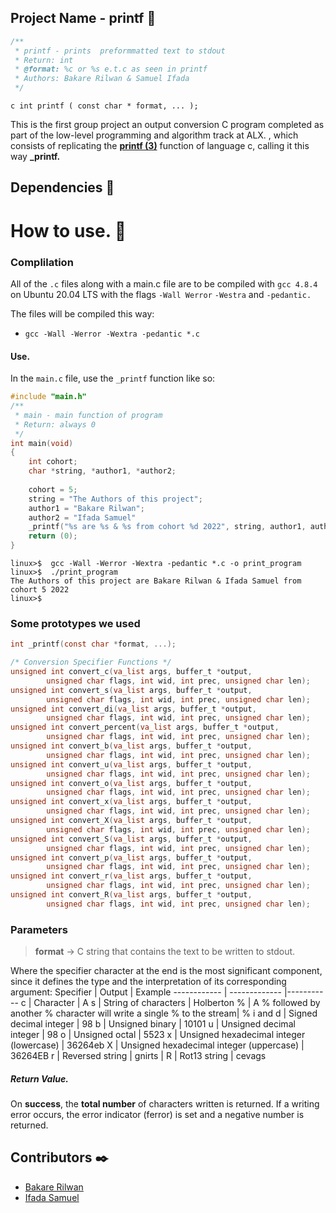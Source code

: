 ## Project Name - printf :page_facing_up:
```` c
/**
 * printf - prints  preformmatted text to stdout
 * Return: int
 * @format: %c or %s e.t.c as seen in printf
 * Authors: Bakare Rilwan & Samuel Ifada
 */
````
```` c int printf ( const char * format, ... ); ````

This is the first group project an  output conversion C program completed as part of the low-level programming and algorithm track at ALX. 
, which consists of replicating the **[printf (3)](http://man7.org/linux/man-pages/man3/printf.3.html)** function of language c, calling it this way **_printf.**

## Dependencies  :couple:

# How to use. :running:
### Complilation
All of the ``.c`` files along with a main.c file are to be compiled with ``gcc 4.8.4`` on Ubuntu 20.04 LTS with the flags ``-Wall Werror`` ``-Westra`` and ``-pedantic.``

The files will be compiled this way:
- ``gcc -Wall -Werror -Wextra -pedantic *.c``
#### Use.
In the ``main.c`` file, use the ``_printf`` function like so:
```c
#include "main.h"
/**
 * main - main function of program
 * Return: always 0
 */
int main(void)
{
	int cohort;
	char *string, *author1, *author2;
	
	cohort = 5;
	string = "The Authors of this project";
	author1 = "Bakare Rilwan";
	author2 = "Ifada Samuel"
	_printf("%s are %s & %s from cohort %d 2022", string, author1, author2, cohort);
	return (0);
}
```
```{bash}
linux>$  gcc -Wall -Werror -Wextra -pedantic *.c -o print_program
linux>$  ./print_program
The Authors of this project are Bakare Rilwan & Ifada Samuel from cohort 5 2022
linux>$
```

### Some prototypes we used
````c
int _printf(const char *format, ...);

/* Conversion Specifier Functions */
unsigned int convert_c(va_list args, buffer_t *output,
		unsigned char flags, int wid, int prec, unsigned char len);
unsigned int convert_s(va_list args, buffer_t *output,
		unsigned char flags, int wid, int prec, unsigned char len);
unsigned int convert_di(va_list args, buffer_t *output,
		unsigned char flags, int wid, int prec, unsigned char len);
unsigned int convert_percent(va_list args, buffer_t *output,
		unsigned char flags, int wid, int prec, unsigned char len);
unsigned int convert_b(va_list args, buffer_t *output,
		unsigned char flags, int wid, int prec, unsigned char len);
unsigned int convert_u(va_list args, buffer_t *output,
		unsigned char flags, int wid, int prec, unsigned char len);
unsigned int convert_o(va_list args, buffer_t *output,
		unsigned char flags, int wid, int prec, unsigned char len);
unsigned int convert_x(va_list args, buffer_t *output,
		unsigned char flags, int wid, int prec, unsigned char len);
unsigned int convert_X(va_list args, buffer_t *output,
		unsigned char flags, int wid, int prec, unsigned char len);
unsigned int convert_S(va_list args, buffer_t *output,
		unsigned char flags, int wid, int prec, unsigned char len);
unsigned int convert_p(va_list args, buffer_t *output,
		unsigned char flags, int wid, int prec, unsigned char len);
unsigned int convert_r(va_list args, buffer_t *output,
		unsigned char flags, int wid, int prec, unsigned char len);
unsigned int convert_R(va_list args, buffer_t *output,
		unsigned char flags, int wid, int prec, unsigned char len);

````

### Parameters
 > **format** -> C string that contains the text to be written to stdout.

Where the specifier character at the end is the most significant component, since it defines the type and the interpretation of its corresponding argument:
 Specifier | Output | Example
------------ | ------------- |-----------
 c | Character | A
 s | String of characters | Holberton
 % | A % followed by another % character will write a single % to the stream| %
  i and d | Signed decimal integer | 98
 b | Unsigned binary | 10101
 u | Unsigned decimal integer | 98
 o | Unsigned octal | 5523
 x | Unsigned hexadecimal integer (lowercase) | 36264eb
 X | Unsigned hexadecimal integer (uppercase) | 36264EB
 r | Reversed string | gnirts |
 R | Rot13 string | cevags
##### Return Value.
On **success**, the **total number** of characters written is returned.
If a writing error occurs, the error indicator (ferror) is set and a negative number is returned.

## Contributors :black_nib:
- [Bakare Rilwan](https://github.com/baccrie)
- [Ifada Samuel](https://github.com/samuelifada)
